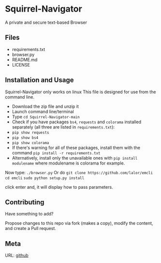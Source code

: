 # Squirrel-Navigator
 A private and secure text-based Browser

## Files
* requirements.txt
* browser.py
* README.md
* LICENSE

## Installation and Usage
Squirrel-Navigator only works on linux
This file is designed for use from the command line.

* Download the zip file and unzip it
* Launch command line/terminal
* Type `cd Squirrel-Navigator-main`
* Check if you have packages `bs4`, `requests` and `colorama` installed separately (all three are listed in `requirements.txt`):
* `pip show requests`
* `pip show bs4`
* `pip show colorama`
* If there's warning for all of these packages, install them with the command `pip install -r requirements.txt`
* Alternatively, install only the unavailable ones with `pip install modulename` where modulename is colorama for example.

Now type: `./browser.py`
Or do 
`git clone https://github.com/lalor/emcli`
`cd emcli`
`sudo python setup.py install`


click enter and, it will display how to pass parameters.


## Contributing
Have something to add?

Propose changes to this repo via fork (makes a copy), modify the content, and create a Pull request.


## Meta
URL: [github](https://github.com/squirrelcom/Squirrel-Navigator)

